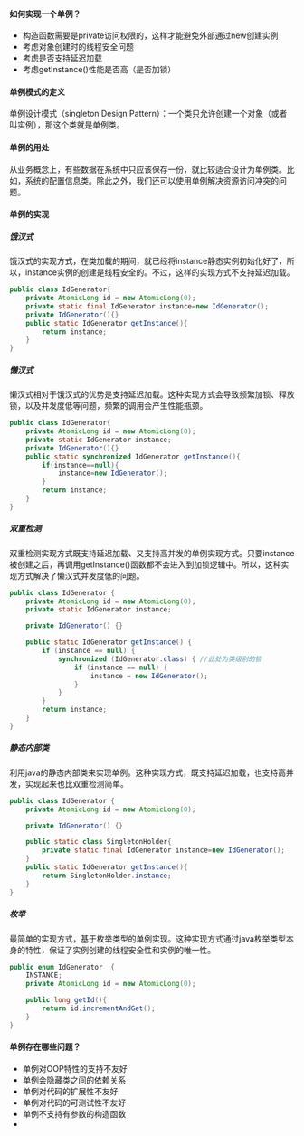 #### 如何实现一个单例？

- 构造函数需要是private访问权限的，这样才能避免外部通过new创建实例
- 考虑对象创建时的线程安全问题
- 考虑是否支持延迟加载
- 考虑getInstance()性能是否高（是否加锁）

#### 单例模式的定义

单例设计模式（singleton Design Pattern）：一个类只允许创建一个对象（或者叫实例），那这个类就是单例类。

#### 单例的用处

从业务概念上，有些数据在系统中只应该保存一份，就比较适合设计为单例类。比如，系统的配置信息类。除此之外，我们还可以使用单例解决资源访问冲突的问题。

#### 单例的实现

##### 饿汉式

饿汉式的实现方式，在类加载的期间，就已经将instance静态实例初始化好了，所以，instance实例的创建是线程安全的。不过，这样的实现方式不支持延迟加载。

```java
public class IdGenerator{
    private AtomicLong id = new AtomicLong(0);
    private static final IdGenerator instance=new IdGenerator();
    private IdGenerator(){}
    public static IdGenerator getInstance(){
        return instance;
    }
}
```



##### 懒汉式

懒汉式相对于饿汉式的优势是支持延迟加载。这种实现方式会导致频繁加锁、释放锁，以及并发度低等问题，频繁的调用会产生性能瓶颈。

```java
public class IdGenerator{
    private AtomicLong id = new AtomicLong(0);
    private static IdGenerator instance;
    private IdGenerator(){}
    public static synchronized IdGenerator getInstance(){
        if(instance==null){
            instance=new IdGenerator();
        }
        return instance;
    }
}
```

##### 双重检测

双重检测实现方式既支持延迟加载、又支持高并发的单例实现方式。只要instance被创建之后，再调用getInstance()函数都不会进入到加锁逻辑中。所以，这种实现方式解决了懒汉式并发度低的问题。

```java
public class IdGenerator {
    private AtomicLong id = new AtomicLong(0);
    private static IdGenerator instance;

    private IdGenerator() {}

    public static IdGenerator getInstance() {
        if (instance == null) {
            synchronized (IdGenerator.class) { //此处为类级别的锁
                if (instance == null) {
                    instance = new IdGenerator();
                }
            }
        }
        return instance;
    }
}
```

##### 静态内部类

利用java的静态内部类来实现单例。这种实现方式，既支持延迟加载，也支持高并发，实现起来也比双重检测简单。

```java
public class IdGenerator {
    private AtomicLong id = new AtomicLong(0);

    private IdGenerator() {}

    public static class SingletonHolder{
        private static final IdGenerator instance=new IdGenerator();
    }
    public static IdGenerator getInstance(){
        return SingletonHolder.instance;
    }
}
```

##### 枚举

最简单的实现方式，基于枚举类型的单例实现。这种实现方式通过java枚举类型本身的特性，保证了实例创建的线程安全性和实例的唯一性。

```java
public enum IdGenerator  {
    INSTANCE;
    private AtomicLong id = new AtomicLong(0);

    public long getId(){
        return id.incrementAndGet();
    }
}
```

#### 单例存在哪些问题？

- 单例对OOP特性的支持不友好
- 单例会隐藏类之间的依赖关系
- 单例对代码的扩展性不友好
- 单例对代码的可测试性不友好
- 单例不支持有参数的构造函数
- 



